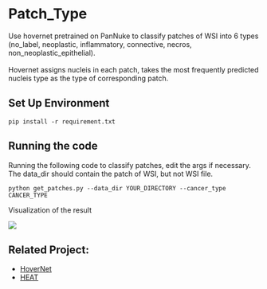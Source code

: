 # Patch_Type
Use hovernet pretrained on PanNuke to classify patches of WSI into 6 types (no_label, neoplastic, inflammatory, connective, necros, non_neoplastic_epithelial). <br />
<br />
Hovernet assigns nucleis in each patch, takes the most frequently predicted nucleis type as the type of corresponding patch.

## Set Up Environment
``` 
pip install -r requirement.txt
```

## Running the code
Running the following code to classify patches, edit the args if necessary. <br />
The data_dir should contain the patch of WSI, but not WSI file.

``` 
python get_patches.py --data_dir YOUR_DIRECTORY --cancer_type CANCER_TYPE
```

Visualization of the result

![](docs/visualize.jpeg)

## Related Project:
- [HoverNet](https://www.sciencedirect.com/science/article/abs/pii/S1361841519301045?via%3Dihub)
- [HEAT](https://github.com/HKU-MedAI/WSI-HGNN)
